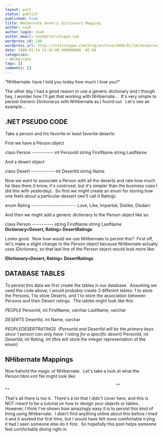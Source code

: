 ```yaml
---
layout: post
status: publish
published: true
title: NHibernate Generic Dictionary Mapping
author: noah
author_login: noah
author_email: noah@statichippo.com
wordpress_id: 180
wordpress_url: http://statichippo.com/blog/archive/2009/01/14/nhibernate-generic-dictionary-mapping.aspx
date: 2009-01-14 21:42:00.000000000 -05:00
categories:
- NHibernate
tags: []
comments: []
---
```


"NHibernate: have I told you today how much I love you?"
  
The other day I had a good reason to use a generic dictionary and I though hey, I wonder how I'll get that working with NHibernate...  It's very simple to persist Generic Dictionarys with NHibernate as I found out.  Let's see an example...
  ## **.NET PSEUDO CODE**
  
Take a person and his favorite or least favorite deserts:
  
First we have a Person object
  >    
class Person      -----------       int PersonId       string FirstName       string LastName
   
And a desert object
  >    
class Desert      ------------       int DesertId       string Name
   
Now we want to associate a Person with all the deserts and rate how much he likes them (I know, it's contrived, but it's simpler than the business case I did this with yesterday).  So first we might create an enum for storing how one feels about a particular dessert (we'll call it Rating):
  >    
enum Rating      -----------------------       Love,       Like,       Impartial,       Dislike,       Disdain
   
And then we might add a generic dictionary to the Person object like so:
  >    
class Person      -----------       string FirstName       string LastName       **Dictionary<Desert, Rating> DesertRatings**
   
Looks good.  Now how would we use NHibernate to persist this?  First off, let's make a slight change to the Person object because NHibernate actually uses IDictionary, so that last line of the Person object would look more like:
  >    
**IDictionary<Desert, Rating> DesertRatings**
   ## **DATABASE TABLES      <br />**
  
To persist this data we first create the tables in our database.  Assuming we used the code above, I would probably create 3 different tables: 1 to store the Persons, 1 to store Deserts, and 1 to store the association between Persons and their Desert ratings.  The tables might look like this:
  >    
_PEOPLE_       PersonId, int       FirstName, varchar       LastName, varchar
    
_DESERTS_       DesertId, int       Name, varchar
    
_PEOPLEDESERTRATINGS  (PersonId and DesertId will be the primary keys since 1 person can only have 1 rating for a specific desert)_       PersonId, int       DesertId, int       Rating, int (this will store the integer representation of the enum)
   ## **NHibernate Mapping**s
  
Now behold the magic of NHibernate.  Let's take a look at what the Person.hbm.xml file might look like:
  >    
                                                       **                                   **              
   
  That's all there is too it.  There's a lot that I didn't cover here, and this is NOT meant to be a tutorial on how to design your objects or tables.  However, I think I've shown how amazingly easy it is to persist this kind of thing using NHibernate.  I didn't find anything online about this before I tried it and it worked the first time, but I would have felt more comfortable trying it had I seen someone else do it first.  So hopefully this post helps someone feel comfortable diving right in.
